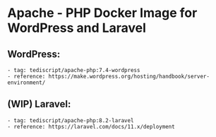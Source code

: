 # Apache - PHP Docker Image for WordPress and Laravel

## WordPress: 
    - tag: tediscript/apache-php:7.4-wordpress
    - reference: https://make.wordpress.org/hosting/handbook/server-environment/
## (WIP) Laravel: 
    - tag: tediscript/apache-php:8.2-laravel
    - reference: https://laravel.com/docs/11.x/deployment
